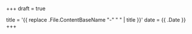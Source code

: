 +++
draft = true

title = '{{ replace .File.ContentBaseName "-" " " | title }}'
date = {{ .Date }}
+++
